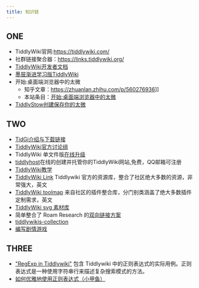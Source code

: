 ```yaml
---
title: 知识链
---
```


## ONE
* TiddlyWiki官网:<https://tiddlywiki.com/>
* 社群链接聚合器：<https://links.tiddlywiki.org/>
* [TiddlyWiki开发者文档](https://tiddlywiki.com/dev)
* [墨屉渐进学习版TiddlyWiki](https://tiddlymemo.org/manual/zh-Hans)
* 开始:桌面端浏览器中的太微
    * 知乎文章：<https://zhuanlan.zhihu.com/p/560276936>]]
    * 本站条目：[开始:桌面端浏览器中的太微](#%E5%BC%80%E5%A7%8B%3A%E6%A1%8C%E9%9D%A2%E7%AB%AF%E6%B5%8F%E8%A7%88%E5%99%A8%E4%B8%AD%E7%9A%84%E5%A4%AA%E5%BE%AE)
* [TiddlyStow创建保存你的太微](https://twpub-book.netlify.app/tiddlystow.html)

## TWO
* [TidGi介绍与下载链接](https://github.com/tiddly-gittly/TiddlyGit-Desktop)
* [TiddlyWiki官方讨论组](https://talk.tiddlywiki.org/)
* TiddlyWiki 单文件版[在线升级](https://tiddlywiki.com/upgrade.html)
* [tiddlyhost](https://tiddlyhost.com)在线的创建并托管你的TiddlyWiki网站,免费，QQ邮箱可注册 
* [TiddlyWiki教学](https://roulesophy.github.io/20210102-tiddlywiki-tutorial-viewtemplate-header/)
* [TiddlyWiki Link](https://links.tiddlywiki.com/) Tiddlywiki 官方的资源库，整合了社区绝大多数的资源，非常强大，英文
* [TiddlyWiki toolmap](https://dynalist.io/d/zUP-nIWu2FFoXH-oM7L7d9DM) 来自社区的插件整合库，分门别类涵盖了绝大多数插件定制需求，英文
* [TiddlyWiki svg 素材库](http://fa5-free-svg.tiddlyspot.com/)
* 简单整合了 Roam Research 的[双向链接方案](https://giffmex.org/stroll/stroll.html)
* [tiddlywikis-collection](https://zhangaz1-pro.github.io/tiddlywikis-collection/)
* [编写剧情游戏](http://snowgoon88.github.io/TW5-extendedit/index_5.1.13.html)

## THREE
* ["RegExp in Tiddlywiki"](http://tw-regexp.tiddlyspot.com/ ) 包含 Tiddlywiki 中的正则表达式的实际用例。正则表达式是一种使用字符串行来描述复杂搜索模式的方法。
* [如何优雅地使用正则表达式（小甲鱼）](https://www.cnblogs.com/LoveFishC/tag/%E6%AD%A3%E5%88%99%E8%A1%A8%E8%BE%BE%E5%BC%8F/)